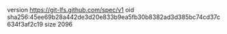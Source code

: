 version https://git-lfs.github.com/spec/v1
oid sha256:45ee69b28a442de3d20e833b9ea5fb30b8382ad3d385bc74cd37c634f3af2c19
size 2096
